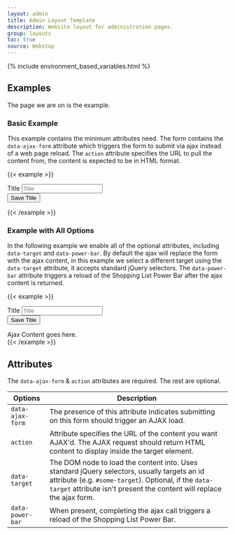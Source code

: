 ```yaml
---
layout: admin
title: Admin Layout Template
description: Website layout for administration pages.
group: layouts
toc: true
source: Webstop
---
```


{% include environment_based_variables.html %}

## Examples

The page we are on is the example.

### Basic Example

This example contains the minimum attributes need. The form contains the `data-ajax-form` attribute 
which triggers the form to submit via ajax instead of a web page reload. The `action` attribute 
specifies the URL to pull the content from, the content is expected to be in HTML format. 

{{< example >}}
<form data-ajax-form action="{{ sinatra_host }}/alert_success">
  <div class="form-group">
    <label for="title-example" class="py-2">Title</label>
    <input type="text" class="form-control p-2" name="title-example" id="title-example" placeholder="Title">
  </div>
  <button class="btn btn-primary mt-3" type="submit">
    Save Title
  </button>
</form>

{{< /example >}}

### Example with All Options

In the following example we enable all of the optional attributes, including `data-target` and 
`data-power-bar`. By default the ajax will replace the form with the ajax content, in this example 
we select a different target using the `data-target` attribute, it accepts standard jQuery selectors. 
The `data-power-bar` attribute triggers a reload of the Shopping List Power Bar after the ajax content 
is returned.

{{< example >}}
<form data-ajax-form action="{{ sinatra_host }}/alert_error" data-target="#target-1" data-power-bar>
  <div class="form-group">
    <label for="title-example" class="py-2">Title</label>
    <input type="text" class="form-control p-2" name="title-example" id="title-example" placeholder="Title">
  </div>
  <button class="btn btn-primary mt-3" type="submit">
    Save Title
  </button>
</form>
<div id="target-1" class="mt-4">
  <div class="alert alert-success">Ajax Content goes here.</div>
</div>
{{< /example >}}

## Attributes

The `data-ajax-form` & `action` attributes are required. The rest are optional.

<table class="table table-bordered table-striped">
  <thead>
    <tr>
      <th>Options</th>
      <th>Description</th>
    </tr>
  </thead>
  <tbody>
    <tr>
      <td><code class="text-nowrap">data-ajax-form</code></td>
      <td>The presence of this attribute indicates submitting on this form should trigger an AJAX load.</td>
    </tr>
    <tr>
      <td><code class="text-nowrap">action</code></td>
      <td>
        Attribute specifies the URL of the content you want AJAX'd. The AJAX request should return 
        HTML content to display inside the target element. 
      </td>
    </tr>
    <tr>
      <td><code class="text-nowrap">data-target</code></td>
      <td>
        The DOM node to load the content into. Uses standard jQuery selectors, usually targets an id attribute 
        (e.g. <code class="text-nowrap">#some-target</code>). Optional, if the <code class="text-nowrap">data-target</code> attribute isn't 
        present the content will replace the ajax form.
      </td>
    </tr>
    <tr>
      <td><code class="text-nowrap">data-power-bar</code></td>
      <td>
        When present, completing the ajax call triggers a reload of the Shopping List Power Bar.
      </td>
    </tr>
  </tbody>
</table>
